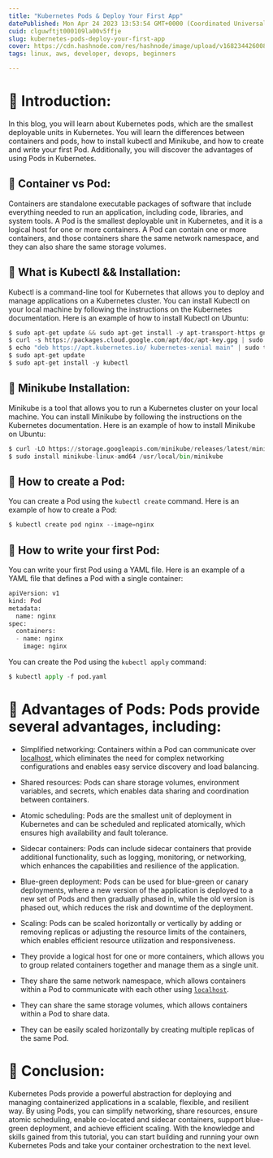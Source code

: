 ```yaml
---
title: "Kubernetes Pods & Deploy Your First App"
datePublished: Mon Apr 24 2023 13:53:54 GMT+0000 (Coordinated Universal Time)
cuid: clguwftjt000109la00v5ffje
slug: kubernetes-pods-deploy-your-first-app
cover: https://cdn.hashnode.com/res/hashnode/image/upload/v1682344260081/a3a063ae-0c37-41e0-b4c7-0914488b1126.webp
tags: linux, aws, developer, devops, beginners

---
```


# **📍 Introduction:**

In this blog, you will learn about Kubernetes pods, which are the smallest deployable units in Kubernetes. You will learn the differences between containers and pods, how to install kubectl and Minikube, and how to create and write your first Pod. Additionally, you will discover the advantages of using Pods in Kubernetes.

## **🔹** Container vs Pod:

Containers are standalone executable packages of software that include everything needed to run an application, including code, libraries, and system tools. A Pod is the smallest deployable unit in Kubernetes, and it is a logical host for one or more containers. A Pod can contain one or more containers, and those containers share the same network namespace, and they can also share the same storage volumes.

## **🔹** What is Kubectl && Installation:

Kubectl is a command-line tool for Kubernetes that allows you to deploy and manage applications on a Kubernetes cluster. You can install Kubectl on your local machine by following the instructions on the Kubernetes documentation. Here is an example of how to install Kubectl on Ubuntu:

```python
$ sudo apt-get update && sudo apt-get install -y apt-transport-https gnupg2
$ curl -s https://packages.cloud.google.com/apt/doc/apt-key.gpg | sudo apt-key add -
$ echo "deb https://apt.kubernetes.io/ kubernetes-xenial main" | sudo tee /etc/apt/sources.list.d/kubernetes.list
$ sudo apt-get update
$ sudo apt-get install -y kubectl
```

## **🔹** Minikube Installation:

Minikube is a tool that allows you to run a Kubernetes cluster on your local machine. You can install Minikube by following the instructions on the Kubernetes documentation. Here is an example of how to install Minikube on Ubuntu:

```python
$ curl -LO https://storage.googleapis.com/minikube/releases/latest/minikube-linux-amd64
$ sudo install minikube-linux-amd64 /usr/local/bin/minikube
```

## **🔹** How to create a Pod:

You can create a Pod using the `kubectl create` command. Here is an example of how to create a Pod:

```python
$ kubectl create pod nginx --image=nginx
```

## **🔹** How to write your first Pod:

You can write your first Pod using a YAML file. Here is an example of a YAML file that defines a Pod with a single container:

```python
apiVersion: v1
kind: Pod
metadata:
  name: nginx
spec:
  containers:
  - name: nginx
    image: nginx
```

You can create the Pod using the `kubectl apply` command:

```python
$ kubectl apply -f pod.yaml
```

# **📍** Advantages of Pods: Pods provide several advantages, including:

* Simplified networking: Containers within a Pod can communicate over [localhost](http://localhost), which eliminates the need for complex networking configurations and enables easy service discovery and load balancing.
    
* Shared resources: Pods can share storage volumes, environment variables, and secrets, which enables data sharing and coordination between containers.
    
* Atomic scheduling: Pods are the smallest unit of deployment in Kubernetes and can be scheduled and replicated atomically, which ensures high availability and fault tolerance.
    
* Sidecar containers: Pods can include sidecar containers that provide additional functionality, such as logging, monitoring, or networking, which enhances the capabilities and resilience of the application.
    
* Blue-green deployment: Pods can be used for blue-green or canary deployments, where a new version of the application is deployed to a new set of Pods and then gradually phased in, while the old version is phased out, which reduces the risk and downtime of the deployment.
    
* Scaling: Pods can be scaled horizontally or vertically by adding or removing replicas or adjusting the resource limits of the containers, which enables efficient resource utilization and responsiveness.
    
* They provide a logical host for one or more containers, which allows you to group related containers together and manage them as a single unit.
    
* They share the same network namespace, which allows containers within a Pod to communicate with each other using [`localhost`](http://localhost).
    
* They can share the same storage volumes, which allows containers within a Pod to share data.
    
* They can be easily scaled horizontally by creating multiple replicas of the same Pod.
    

# **📍** Conclusion:

Kubernetes Pods provide a powerful abstraction for deploying and managing containerized applications in a scalable, flexible, and resilient way. By using Pods, you can simplify networking, share resources, ensure atomic scheduling, enable co-located and sidecar containers, support blue-green deployment, and achieve efficient scaling. With the knowledge and skills gained from this tutorial, you can start building and running your own Kubernetes Pods and take your container orchestration to the next level.